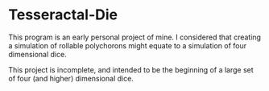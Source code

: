 # Tesseractal-Die
This program is an early personal project of mine.  I considered that creating a simulation of rollable polychorons might equate to a simulation of four dimensional dice.  

This project is incomplete, and intended to be the beginning of a large set of four (and higher) dimensional dice.
